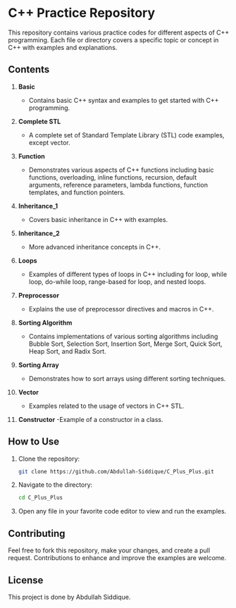 # C++ Practice Repository

This repository contains various practice codes for different aspects of C++ programming. Each file or directory covers a specific topic or concept in C++ with examples and explanations.

## Contents

1. **Basic**
   - Contains basic C++ syntax and examples to get started with C++ programming.

2. **Complete STL**
   - A complete set of Standard Template Library (STL) code examples, except vector.

3. **Function**
   - Demonstrates various aspects of C++ functions including basic functions, overloading, inline functions, recursion, default arguments, reference parameters, lambda functions, function templates, and function pointers.

4. **Inheritance_1**
   - Covers basic inheritance in C++ with examples.

5. **Inheritance_2**
   - More advanced inheritance concepts in C++.

6. **Loops**
   - Examples of different types of loops in C++ including for loop, while loop, do-while loop, range-based for loop, and nested loops.

7. **Preprocessor**
   - Explains the use of preprocessor directives and macros in C++.

8. **Sorting Algorithm**
   - Contains implementations of various sorting algorithms including Bubble Sort, Selection Sort, Insertion Sort, Merge Sort, Quick Sort, Heap Sort, and Radix Sort.

9. **Sorting Array**
   - Demonstrates how to sort arrays using different sorting techniques.

10. **Vector**
    - Examples related to the usage of vectors in C++ STL.
      
11. **Constructor**
    -Example of a constructor in a class.


## How to Use

1. Clone the repository:
    ```sh
    git clone https://github.com/Abdullah-Siddique/C_Plus_Plus.git
    ```

2. Navigate to the directory:
    ```sh
    cd C_Plus_Plus
    ```

3. Open any file in your favorite code editor to view and run the examples.

## Contributing

Feel free to fork this repository, make your changes, and create a pull request. Contributions to enhance and improve the examples are welcome.

## License

This project is done by Abdullah Siddique.

